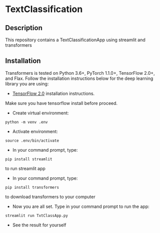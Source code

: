 # TextClassification
## Description 
This repository contains a TextClassificationApp using streamlit and transformers
## Installation
Transformers is tested on Python 3.6+, PyTorch 1.1.0+, TensorFlow 2.0+, and Flax. Follow the installation instructions below for the deep learning library you are using:
- [TensorFlow 2.0](https://www.tensorflow.org/install/pip) installation instructions.

Make sure you have tensorflow install before proceed.
- Create virtual environment:
```
python -m venv .env
```
- Activate environment:
```
source .env/bin/activate
```

- In your command prompt, type:
```
pip install streamlit
```
to run streamlit app

- In your command prompt, type: 
```
pip install transformers
```
to download transformers to your computer
- Now you are all set. Type in your command prompt to run the app:
```
streamlit run TxtClassApp.py
```
- See the result for yourself
